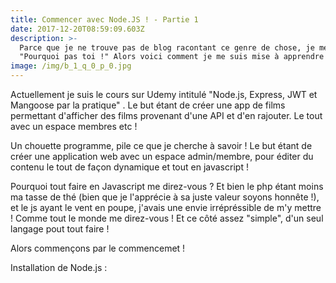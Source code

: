 ```yaml
---
title: Commencer avec Node.JS ! - Partie 1
date: 2017-12-20T08:59:09.603Z
description: >-
  Parce que je ne trouve pas de blog racontant ce genre de chose, je me suis dit
  "Pourquoi pas toi !" Alors voici comment je me suis mise à apprendre Node.JS !
image: /img/b_1_q_0_p_0.jpg
---
```

Actuellement je suis le cours sur Udemy intitulé "Node.js, Express, JWT et Mangoose par la pratique" . Le but étant de créer une app de films permettant d'afficher des films provenant d'une API et d'en rajouter. Le tout avec un espace membres etc ! 

Un chouette programme, pile ce que je cherche à savoir ! Le but étant de créer une application web avec un espace admin/membre, pour éditer du contenu le tout de façon dynamique et tout en javascript !

Pourquoi tout faire en Javascript me direz-vous ? Et bien le php étant moins ma tasse de thé (bien que je l'apprécie à sa juste valeur soyons honnête !), et le js ayant le vent en poupe, j'avais une envie irrépréssible de m'y mettre ! Comme tout le monde me direz-vous ! Et ce côté assez "simple", d'un seul langage pout tout faire ! 

Alors commençons par le commencemet !

Installation de Node.js :

